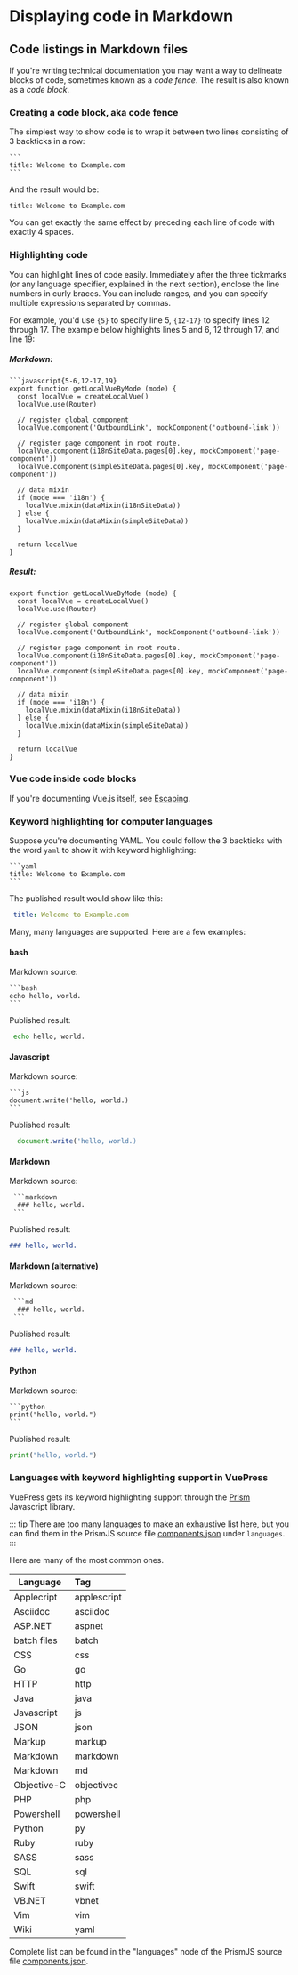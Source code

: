 # Displaying code in Markdown
## Code listings in Markdown files

If you're writing technical documentation you may want a way to delineate blocks of 
code, sometimes known as a *code fence*. The result is also known as a *code block*.

### Creating a code block, aka code fence

The simplest way to show code is to wrap it between two lines consisting of 3 backticks in a row:
    
    ```
    title: Welcome to Example.com
    ```

And the result would be:

 ```
 title: Welcome to Example.com
 ```

You can get exactly the same effect by preceding each line of code with exactly 4 spaces.

### Highlighting code

You can highlight lines of code easily. Immediately after the three
tickmarks (or any language specifier, explained in the next section), 
enclose the line numbers in curly braces. You can include ranges, and
you can specify multiple expressions separated by commas. 

For example, you'd use `{5}` to specify line 5, `{12-17}` to specify
lines 12 through 17. The example below highlights lines 5 and 6, 
12 through 17, and line 19:

##### Markdown:


	```javascript{5-6,12-17,19}
	export function getLocalVueByMode (mode) {
	  const localVue = createLocalVue()
	  localVue.use(Router)

	  // register global component
	  localVue.component('OutboundLink', mockComponent('outbound-link'))

	  // register page component in root route.
	  localVue.component(i18nSiteData.pages[0].key, mockComponent('page-component'))
	  localVue.component(simpleSiteData.pages[0].key, mockComponent('page-component'))

	  // data mixin
	  if (mode === 'i18n') {
	    localVue.mixin(dataMixin(i18nSiteData))
	  } else {
	    localVue.mixin(dataMixin(simpleSiteData))
	  }

	  return localVue
	}

##### Result:

```javascript{5-6,12-17,19}
export function getLocalVueByMode (mode) {
  const localVue = createLocalVue()
  localVue.use(Router)

  // register global component
  localVue.component('OutboundLink', mockComponent('outbound-link'))

  // register page component in root route.
  localVue.component(i18nSiteData.pages[0].key, mockComponent('page-component'))
  localVue.component(simpleSiteData.pages[0].key, mockComponent('page-component'))

  // data mixin
  if (mode === 'i18n') {
    localVue.mixin(dataMixin(i18nSiteData))
  } else {
    localVue.mixin(dataMixin(simpleSiteData))
  }

  return localVue
}
```



### Vue code inside code blocks

If you're documenting Vue.js itself, see [Escaping](https://vuepress.vuejs.org/guide/using-vue.html#escaping).

### Keyword highlighting for computer languages

Suppose you're documenting YAML. You could follow the 3 backticks with the word `yaml`
to show it with keyword highlighting:

    ```yaml
    title: Welcome to Example.com
    ```
 The published result would show like this:
 
````yaml
 title: Welcome to Example.com
````
 
Many, many languages are supported. Here are a few examples:

#### bash

Markdown source:

    ```bash
    echo hello, world.
    ```
Published result:

```bash
 echo hello, world.
``` 
#### Javascript

Markdown source:

    ```js
    document.write('hello, world.)
    ```
    
Published result:

```js
  document.write('hello, world.)
```
  
#### Markdown 
 
Markdown source:

     ```markdown
      ### hello, world.
     ```
    
Published result:

```markdown
### hello, world.
```
 
#### Markdown (alternative)
 
Markdown source:

     ```md
      ### hello, world.
     ```
    
Published result:

```md
### hello, world.
```
 
#### Python
 
Markdown source:

    ```python
    print("hello, world.")
    ```

Published result:

```python
print("hello, world.")
```

### Languages with keyword highlighting support in VuePress

VuePress gets its keyword highlighting support through the [Prism](https://prismjs.com) Javascript library.

::: tip
There are too many languages to make an exhaustive list here, but you can find them
in the PrismJS source file [components.json](https://github.com/PrismJS/prism/blob/master/components.json)
under `languages`.
:::

Here are many of the most common ones.
 
| Language      | Tag          |
| ------------- |:-------------| 
| Applecript    | applescript  |
| Asciidoc      | asciidoc     |
| ASP.NET       | aspnet       |
| batch files   | batch        |
| CSS           | css          |
| Go            | go           |
| HTTP          | http         |
| Java          | java         |
| Javascript    | js           |
| JSON          | json         |
| Markup        | markup       |
| Markdown      | markdown     |
| Markdown      | md           |
| Objective-C   | objectivec   |
| PHP           | php          |
| Powershell    | powershell   |
| Python        | py           | 
| Ruby          | ruby         |
| SASS          | sass         |
| SQL           | sql          |
| Swift         | swift        |
| VB.NET        | vbnet        |
| Vim           | vim          |
| Wiki          | yaml         |

Complete list can be found in the "languages" node of 
the PrismJS source file [components.json](https://github.com/PrismJS/prism/blob/master/components.json).


